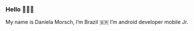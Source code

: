 ### Hello 👩🏼‍💻

My name is Daniela Morsch, I’m Brazil 🇧🇷 I’m android developer mobile Jr.



<!--
**DanielaMorsch/DanielaMorsch** is a ✨ _special_ ✨ repository because its `README.md` (this file) appears on your GitHub profile.

My name is Daniela Morsch, I’m Brazil 🇧🇷 I’m android developer mobile.
